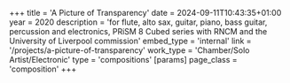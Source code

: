 +++
title = 'A Picture of Transparency'
date = 2024-09-11T10:43:35+01:00
year = 2020
description = 'for flute, alto sax, guitar, piano, bass guitar, percussion and electronics, PRiSM 8 Cubed series with RNCM and the University of Liverpool commission'
embed_type = 'internal'
link = '/projects/a-picture-of-transparency'
work_type = 'Chamber/Solo Artist/Electronic'
type = 'compositions'
[params]
    page_class = 'composition'
+++
